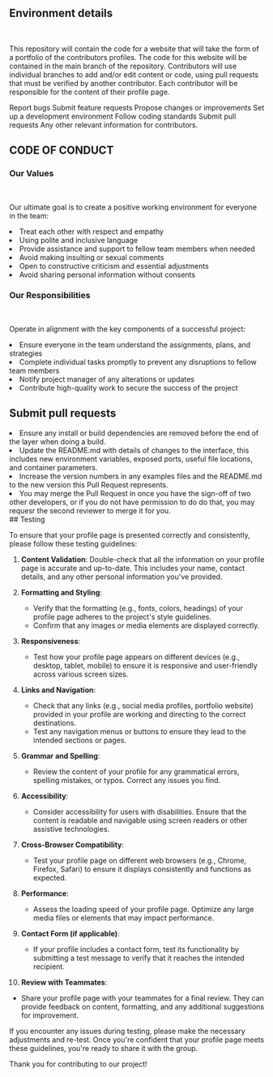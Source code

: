 <h2>Environment details</h2>
<br>
<p>This repository will contain the code for a website that will take the form of a portfolio of the contributors profiles. The code for this website will be contained in the main branch of the repository. Contributors will use individual branches to add and/or edit content or code, using pull requests that must be verified by another contributor. Each contributor will be responsible for the content of their profile page.</p>

Report bugs
Submit feature requests
Propose changes or improvements
Set up a development environment
Follow coding standards
Submit pull requests
Any other relevant information for contributors.
<h2>CODE OF CONDUCT</h2>
<h3>Our Values</h3>
<br>

Our ultimate goal is to create a positive working environment for everyone in the team:
<br>
<li> Treat each other with respect and empathy</li>
<li> Using polite and inclusive language</li>
<li> Provide assistance and support to fellow team members when needed</li>
<li> Avoid making insulting or sexual comments</li>
<li> Open to constructive criticism and essential adjustments</li>
<li> Avoid sharing personal information without consents</li>

<h3>Our Responsibilities</h3>
<br>

Operate in alignment with the key components of a successful project:
<br>
<li>Ensure everyone in the team understand the assignments, plans, and strategies </li>
<li>Complete individual tasks promptly to prevent any disruptions to fellow team members</li>
<li>Notify project manager of any alterations or updates</li>
<li>Contribute high-quality work to secure the success of the project</li>
<h2>Submit pull requests </h2> 
<li>Ensure any install or build dependencies are removed before the end of the layer when doing a build. </li>
<li>Update the README.md with details of changes to the interface, this includes new environment variables, exposed ports, useful file locations, and container parameters. </li>
<li>Increase the version numbers in any examples files and the README.md to the new version this Pull Request represents. </li>
<li>You may merge the Pull Request in once you have the sign-off of two other developers, or if you do not have permission to do do that, you may requesr the second reviewer to merge it for you.</li>
## Testing

To ensure that your profile page is presented correctly and consistently, please follow these testing guidelines:

1. **Content Validation**: Double-check that all the information on your profile page is accurate and up-to-date. This includes your name, contact details, and any other personal information you've provided.

2. **Formatting and Styling**:
   - Verify that the formatting (e.g., fonts, colors, headings) of your profile page adheres to the project's style guidelines.
   - Confirm that any images or media elements are displayed correctly.

3. **Responsiveness**:
   - Test how your profile page appears on different devices (e.g., desktop, tablet, mobile) to ensure it is responsive and user-friendly across various screen sizes.

4. **Links and Navigation**:
   - Check that any links (e.g., social media profiles, portfolio website) provided in your profile are working and directing to the correct destinations.
   - Test any navigation menus or buttons to ensure they lead to the intended sections or pages.

5. **Grammar and Spelling**:
   - Review the content of your profile for any grammatical errors, spelling mistakes, or typos. Correct any issues you find.

6. **Accessibility**:
   - Consider accessibility for users with disabilities. Ensure that the content is readable and navigable using screen readers or other assistive technologies.

7. **Cross-Browser Compatibility**:
   - Test your profile page on different web browsers (e.g., Chrome, Firefox, Safari) to ensure it displays consistently and functions as expected.

8. **Performance**:
   - Assess the loading speed of your profile page. Optimize any large media files or elements that may impact performance.

9. **Contact Form (if applicable)**:
   - If your profile includes a contact form, test its functionality by submitting a test message to verify that it reaches the intended recipient.

10. **Review with Teammates**:
   - Share your profile page with your teammates for a final review. They can provide feedback on content, formatting, and any additional suggestions for improvement.

If you encounter any issues during testing, please make the necessary adjustments and re-test. Once you're confident that your profile page meets these guidelines, you're ready to share it with the group.

Thank you for contributing to our project!


